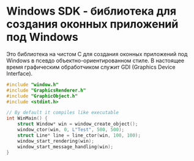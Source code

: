 # Windows SDK - библиотека для создания оконных приложений под Windows

Это библиотека на чистом C для создания оконных приложений под Windows в псевдо объектно-ориентированном стиле. В настоящее время графическим обработчиком служит GDI (Graphics Device Interface).

```c
#include "window.h"
#include "GraphicsRenderer.h"
#include "GraphicObject.h"
#include <stdint.h>

// By default it compiles like executable 
int WinMain() {
	struct Window* win = window_create_object();
	window_ctor(win, 0, L"Test", 500, 500);
	struct Line* line = line_ctor(win, 100, 100);
	window_start_rendering(win);
	window_start_message_handling(win);
}
